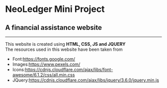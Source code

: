 # NeoLedger Mini Project

## A financial assistance website
---
This website is created using **HTML, CSS, JS and JQUERY** <br/>
The resources used in this website have been taken from
* Font:https://fonts.google.com/
* Images:https://www.pexels.com/
* Icons:https://cdnjs.cloudflare.com/ajax/libs/font-awesome/6.1.2/css/all.min.css
* JQuery:https://cdnjs.cloudflare.com/ajax/libs/jquery/3.6.0/jquery.min.js
